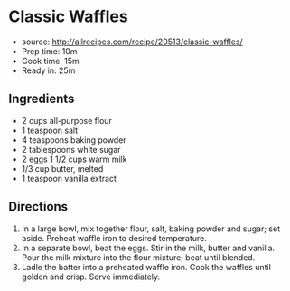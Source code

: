 # Classic Waffles
 * source: http://allrecipes.com/recipe/20513/classic-waffles/
 * Prep time: 10m
 * Cook time: 15m
 * Ready in: 25m

## Ingredients
 * 2 cups all-purpose flour
 * 1 teaspoon salt
 * 4 teaspoons baking powder
 * 2 tablespoons white sugar
 * 2 eggs 1 1/2 cups warm milk
 * 1/3 cup butter, melted
 * 1 teaspoon vanilla extract

## Directions
 1. In a large bowl, mix together flour, salt, baking powder and sugar; set aside. Preheat waffle iron to desired temperature.
 2. In a separate bowl, beat the eggs. Stir in the milk, butter and vanilla. Pour the milk mixture into the flour mixture; beat until blended.
 3. Ladle the batter into a preheated waffle iron. Cook the waffles until golden and crisp. Serve immediately.

